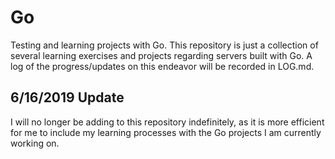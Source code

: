 # Go
Testing and learning projects with Go.
This repository is just a collection of several learning exercises and projects regarding servers built with Go. 
A log of the progress/updates on this endeavor will be recorded in LOG.md.

## 6/16/2019 Update
I will no longer be adding to this repository indefinitely, as it is more efficient for me to include my learning processes with the Go projects I am currently working on.
